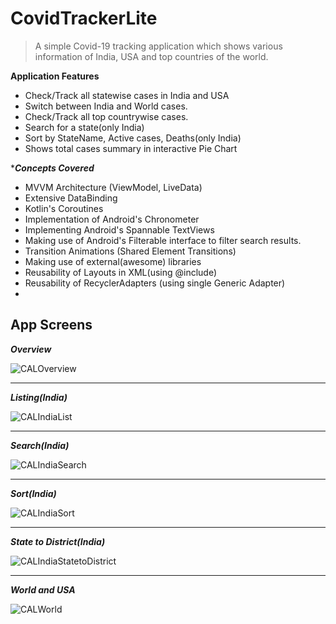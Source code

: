 # CovidTrackerLite

> A simple Covid-19 tracking application which shows various information of India, USA and top countries of the world.

**Application Features**

- Check/Track all statewise cases in India and USA
- Switch between India and World cases.
- Check/Track all top countrywise cases.
- Search for a state(only India)
- Sort by StateName, Active cases, Deaths(only India)
- Shows total cases summary in interactive Pie Chart

****Concepts Covered***
- MVVM Architecture (ViewModel, LiveData)
- Extensive DataBinding
- Kotlin's Coroutines
- Implementation of Android's Chronometer
- Implementing Android's Spannable TextViews
- Making use of Android's Filterable interface to filter search results.
- Transition Animations (Shared Element Transitions)
- Making use of external(awesome) libraries
- Reusability of Layouts in XML(using @include)
- Reusability of RecyclerAdapters (using single Generic Adapter)
- 
## App Screens

***Overview***

![CALOverview](https://raw.githubusercontent.com/ChaituPenju/CovidTrackerLite/master/screens/CALOverview.gif)

---

***Listing(India)***

![CALIndiaList](https://raw.githubusercontent.com/ChaituPenju/CovidTrackerLite/master/screens/CALIndiaList.gif)

---

***Search(India)***

![CALIndiaSearch](https://raw.githubusercontent.com/ChaituPenju/CovidTrackerLite/master/screens/CALIndiaSearch.gif)

---

***Sort(India)***

![CALIndiaSort](https://raw.githubusercontent.com/ChaituPenju/CovidTrackerLite/master/screens/CALIndiaSorting.gif)

---

***State to District(India)***

![CALIndiaStatetoDistrict](https://raw.githubusercontent.com/ChaituPenju/CovidTrackerLite/master/screens/CALStatetoDistrict.gif)

---

***World and USA***

![CALWorld](https://raw.githubusercontent.com/ChaituPenju/CovidTrackerLite/master/screens/CALWorldUSA.gif)


<!-- ## License

This project is licensed under the Apache License 2.0 - see the [LICENSE.md](LICENSE) file for details -->

